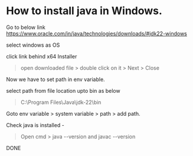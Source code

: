 # How to install java in Windows.


Go to below link
https://www.oracle.com/in/java/technologies/downloads/#jdk22-windows

select windows as OS 

click link behind x64 Installer

> open downloaded file > double click on it > Next > Close

Now we have to set path in env variable.

select path from file location upto bin as below
> C:\Program Files\Java\jdk-22\bin

Goto env variable > system variable > path > add path.

Check java is installed -
> Open cmd > java --version and javac --version

DONE
